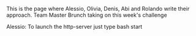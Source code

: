 This is the page where Alessio, Olivia, Denis, Abi and Rolando write their approach.
Team Master Brunch taking on this week's challenge


Alessio:
To launch the http-server just type bash start
